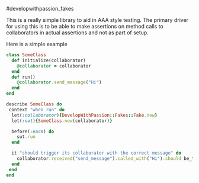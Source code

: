 #developwithpassion_fakes

This is a really simple library to aid in AAA style testing. The primary driver for using this is to be able to make assertions on method calls to collaborators in actual assertions and not as part of setup.

Here is a simple example

```ruby
class SomeClass
  def initialize(collaborator)
    @collaborator = collaborator
  end
  def run()
    @collaborator.send_message("Hi")
  end
end

describe SomeClass do
 context "when run" do
  let(:collaborator){DevelopWithPassion::Fakes::Fake.new}
  let(:sut){SomeClass.new(collaborator)}

  before(:each) do
    sut.run
  end

  it "should trigger its collaborator with the correct message" do
    collaborator.received("send_message").called_with("Hi").should be_true
  end
 end
end
  
```

